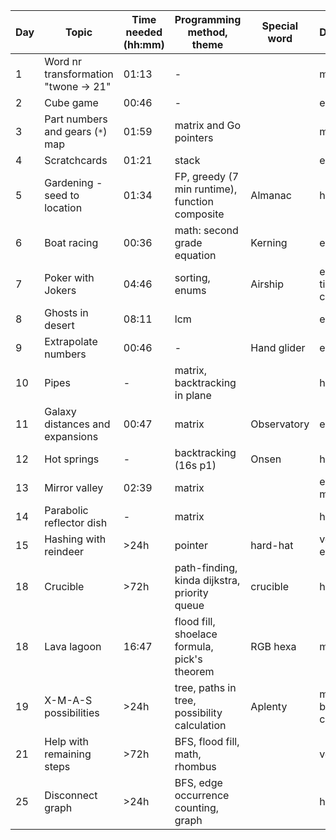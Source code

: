 | Day | Topic                                | Time needed (hh:mm) | Programming method, theme                      | Special word | Difficulty             | Used help |
| --- | ------------------------------------ | ------------------- | ---------------------------------------------- | ------------ | ---------------------- | --------- |
| 1   | Word nr transformation "twone -> 21" | 01:13               | -                                              |              | medium                 |           |
| 2   | Cube game                            | 00:46               | -                                              |              | easy                   |           |
| 3   | Part numbers and gears (`*`) map     | 01:59               | matrix and Go pointers                         |              | medium                 |           |
| 4   | Scratchcards                         | 01:21               | stack                                          |              | easy                   |           |
| 5   | Gardening - seed to location         | 01:34               | FP, greedy (7 min runtime), function composite | Almanac      | hard                   |           |
| 6   | Boat racing                          | 00:36               | math: second grade equation                    | Kerning      | easy                   |           |
| 7   | Poker with Jokers                    | 04:46               | sorting, enums                                 | Airship      | easy, but time cons.   |           |
| 8   | Ghosts in desert                     | 08:11               | lcm                                            |              | easy                   |           |
| 9   | Extrapolate numbers                  | 00:46               | -                                              | Hand glider  | easy                   |           |
| 10  | Pipes                                | -                   | matrix, backtracking in plane                  |              | hard                   |           |
| 11  | Galaxy distances and expansions      | 00:47               | matrix                                         | Observatory  | easy                   |           |
| 12  | Hot springs                          | -                   | backtracking (16s p1)                          | Onsen        | hard                   | Hint      |
| 13  | Mirror valley                        | 02:39               | matrix                                         |              | easy, but meh          |           |
| 14  | Parabolic reflector dish             | -                   | matrix                                         |              | hard                   |           |
| 15  | Hashing with reindeer                | >24h                | pointer                                        | hard-hat     | very easy              |           |
| 18  | Crucible                             | >72h                | path-finding, kinda dijkstra, priority queue   | crucible     | hard                   | Solution  |
| 18  | Lava lagoon                          | 16:47               | flood fill, shoelace formula, pick's theorem   | RGB hexa     | medium                 | Hint      |
| 19  | X-M-A-S possibilities                | >24h                | tree, paths in tree, possibility calculation   | Aplenty      | medium, but time cons. |           |
| 21  | Help with remaining steps            | >72h                | BFS, flood fill, math, rhombus                 |              | very hard              | Hint      |
| 25  | Disconnect graph                     | >24h                | BFS, edge occurrence counting, graph           |              | hard                   | Hint      |
